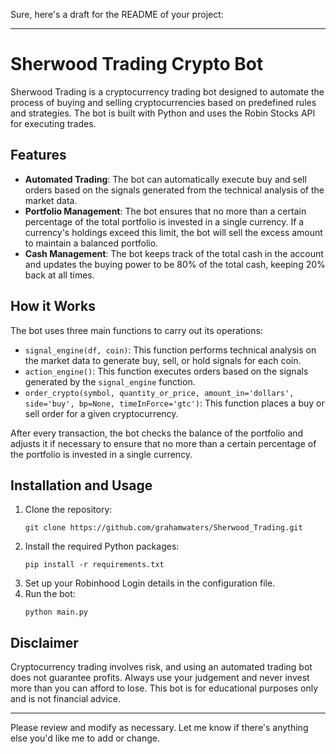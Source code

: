 Sure, here's a draft for the README of your project:

---

# Sherwood Trading Crypto Bot

Sherwood Trading is a cryptocurrency trading bot designed to automate the process of buying and selling cryptocurrencies based on predefined rules and strategies. The bot is built with Python and uses the Robin Stocks API for executing trades.

## Features

- **Automated Trading**: The bot can automatically execute buy and sell orders based on the signals generated from the technical analysis of the market data.
- **Portfolio Management**: The bot ensures that no more than a certain percentage of the total portfolio is invested in a single currency. If a currency's holdings exceed this limit, the bot will sell the excess amount to maintain a balanced portfolio.
- **Cash Management**: The bot keeps track of the total cash in the account and updates the buying power to be 80% of the total cash, keeping 20% back at all times.

## How it Works

The bot uses three main functions to carry out its operations:

- `signal_engine(df, coin)`: This function performs technical analysis on the market data to generate buy, sell, or hold signals for each coin.
- `action_engine()`: This function executes orders based on the signals generated by the `signal_engine` function.
- `order_crypto(symbol, quantity_or_price, amount_in='dollars', side='buy', bp=None, timeInForce='gtc')`: This function places a buy or sell order for a given cryptocurrency.

After every transaction, the bot checks the balance of the portfolio and adjusts it if necessary to ensure that no more than a certain percentage of the portfolio is invested in a single currency.

## Installation and Usage

1. Clone the repository:
   ```
   git clone https://github.com/grahamwaters/Sherwood_Trading.git
   ```
2. Install the required Python packages:
   ```
   pip install -r requirements.txt
   ```
3. Set up your Robinhood Login details in the configuration file.
4. Run the bot:
   ```
   python main.py
   ```

## Disclaimer

Cryptocurrency trading involves risk, and using an automated trading bot does not guarantee profits. Always use your judgement and never invest more than you can afford to lose. This bot is for educational purposes only and is not financial advice.

---

Please review and modify as necessary. Let me know if there's anything else you'd like me to add or change.